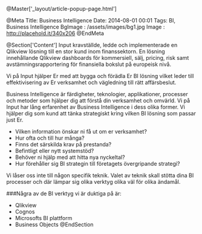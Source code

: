 @Master['_layout/article-popup-page.html'] 

@Meta
Title: Business Intelligence
Date: 2014-08-01 00:01
Tags: BI, Business Intelligence
BgImage : /assets/images/bg1.jpg
Image : http://placehold.it/340x206
@EndMeta

@Section['Content']
Input kravställde, ledde och implementerade en Qlikview lösning till en stor kund inom finanssektorn. En lösning innehållande Qlikview dashboards för kommersiell, sälj, pricing, risk samt avstämningsrapportering för finansiella bokslut på europeisk nivå.

Vi på Input hjälper Er med att bygga och förädla Er BI lösning vilket leder till effektivisering av Er verksamhet och vägledning till rätt affärsbeslut.
 
Business Intelligence är färdigheter, teknologier, applikationer, processer och metoder som hjälper dig att förstå din verksamhet och omvärld.
Vi på Input har lång erfarenhet av Business Intelligence i dess olika former. Vi hjälper dig som kund att tänka strategiskt kring vilken BI lösning som passar just Er.

- Vilken information önskar ni få ut om er verksamhet?
- Hur ofta och till hur många?
- Finns det särskilda krav på prestanda?
- Befintligt eller nytt systemstöd?
- Behöver ni hjälp med att hitta nya nyckeltal?
- Hur förehåller sig BI strategin till företagets övergripande strategi?

Vi låser oss inte till någon specifik teknik. Valet av teknik skall stötta dina BI processer och där lämpar sig olika verktyg olika väl för olika ändamål.

###Några av de BI verktyg vi är duktiga på är:
- Qlikview
- Cognos
- Microsofts BI plattform
- Business Objects
@EndSection
